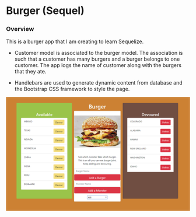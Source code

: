 # Burger (Sequel)

### Overview

This is a burger app that I am creating to learn Sequelize.

* Customer model is associated to the burger model. The association is such that a customer has many burgers and a burger belongs to one customer. The app logs the name of customer along with the burgers that they ate.

* Handlebars are used to generate dynamic content from database and the Bootstrap CSS framework to style the page.

![Burger Screenshot](screenshot.PNG)
